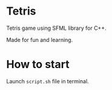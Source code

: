 # Tetris
Tetris game using SFML library for C++.

Made for fun and learning.

# How to start

Launch `script.sh` file in terminal.